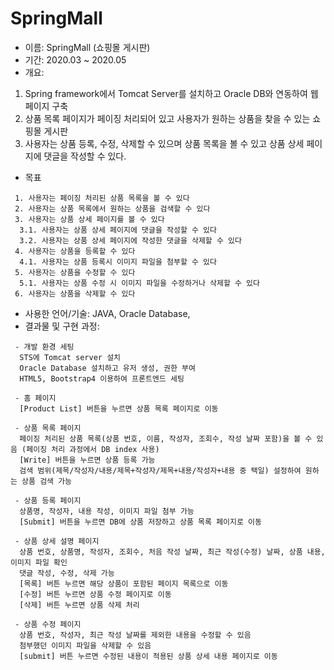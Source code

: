 # SpringMall

- 이름: SpringMall (쇼핑몰 게시판)
-	기간: 2020.03 ~ 2020.05
-	개요:
 1. Spring framework에서 Tomcat Server를 설치하고 Oracle DB와 연동하여 웹 페이지 구축
 2. 상품 목록 페이지가 페이징 처리되어 있고 사용자가 원하는 상품을 찾을 수 있는 쇼핑몰 게시판
 3. 사용자는 상품 등록, 수정, 삭제할 수 있으며 상품 목록을 볼 수 있고 상품 상세 페이지에 댓글을 작성할 수 있다.
  
-	목표
```
 1. 사용자는 페이징 처리된 상품 목록을 볼 수 있다
 2. 사용자는 상품 목록에서 원하는 상품을 검색할 수 있다
 3. 사용자는 상품 상세 페이지를 볼 수 있다
  3.1. 사용자는 상품 상세 페이지에 댓글을 작성할 수 있다
  3.2. 사용자는 상품 상세 페이지에 작성한 댓글을 삭제할 수 있다
 4. 사용자는 상품을 등록할 수 있다
  4.1. 사용자는 상품 등록시 이미지 파일을 첨부할 수 있다
 5. 사용자는 상품을 수정할 수 있다
  5.1. 사용자는 상품 수정 시 이미지 파일을 수정하거나 삭제할 수 있다
 6. 사용자는 상품을 삭제할 수 있다
 ```

-	사용한 언어/기술: JAVA, Oracle Database, 
-	결과물 및 구현 과정:
```
 - 개발 환경 세팅
  STS에 Tomcat server 설치
  Oracle Database 설치하고 유저 생성, 권한 부여
  HTML5, Bootstrap4 이용하여 프론트엔드 세팅

 - 홈 페이지
  [Product List] 버튼을 누르면 상품 목록 페이지로 이동
  
 - 상품 목록 페이지
  페이징 처리된 상품 목록(상품 번호, 이름, 작성자, 조회수, 작성 날짜 포함)을 볼 수 있음 (페이징 처리 과정에서 DB index 사용)
  [Write] 버튼을 누르면 상품 등록 가능
  검색 범위(제목/작성자/내용/제목+작성자/제목+내용/작성자+내용 중 택일) 설정하여 원하는 상품 검색 가능
  
 - 상품 등록 페이지
  상품명, 작성자, 내용 작성, 이미지 파일 첨부 가능
  [Submit] 버튼을 누르면 DB에 상품 저장하고 상품 목록 페이지로 이동
  
 - 상품 상세 설명 페이지
  상품 번호, 상품명, 작성자, 조회수, 처음 작성 날짜, 최근 작성(수정) 날짜, 상품 내용, 이미지 파일 확인
  댓글 작성, 수정, 삭제 가능
  [목록] 버튼 누르면 해당 상품이 포함된 페이지 목록으로 이동
  [수정] 버튼 누르면 상품 수정 페이지로 이동
  [삭제] 버튼 누르면 상품 삭제 처리
  
 - 상품 수정 페이지
  상품 번호, 작성자, 최근 작성 날짜를 제외한 내용을 수정할 수 있음
  첨부했던 이미지 파일을 삭제할 수 있음
  [submit] 버튼 누르면 수정된 내용이 적용된 상품 상세 내용 페이지로 이동
```
